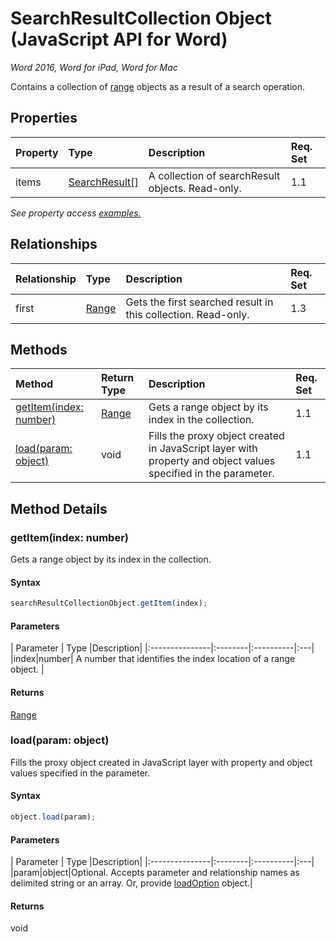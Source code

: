 # SearchResultCollection Object (JavaScript API for Word)

_Word 2016, Word for iPad, Word for Mac_

Contains a collection of [range](range.md) objects as a result of a search operation.

## Properties

| Property	   | Type	|Description| Req. Set|
|:---------------|:--------|:----------|:----|
|items|[SearchResult[]](searchresult.md)|A collection of searchResult objects. Read-only.|1.1||

_See property access [examples.](#property-access-examples)_

## Relationships
| Relationship | Type	|Description| Req. Set|
|:---------------|:--------|:----------|:----|
|first|[Range](range.md)|Gets the first searched result in this collection. Read-only.|1.3||

## Methods

| Method		   | Return Type	|Description| Req. Set|
|:---------------|:--------|:----------|:----|
|[getItem(index: number)](#getitemindex-number)|[Range](range.md)|Gets a range object by its index in the collection.|1.1|
|[load(param: object)](#loadparam-object)|void|Fills the proxy object created in JavaScript layer with property and object values specified in the parameter.|1.1|

## Method Details


### getItem(index: number)
Gets a range object by its index in the collection.

#### Syntax
```js
searchResultCollectionObject.getItem(index);
```

#### Parameters
| Parameter	   | Type	|Description|
|:---------------|:--------|:----------|:---|
|index|number| A number that identifies the index location of a range object. |

#### Returns
[Range](range.md)

### load(param: object)
Fills the proxy object created in JavaScript layer with property and object values specified in the parameter.

#### Syntax
```js
object.load(param);
```

#### Parameters
| Parameter	   | Type	|Description|
|:---------------|:--------|:----------|:---|
|param|object|Optional. Accepts parameter and relationship names as delimited string or an array. Or, provide [loadOption](loadoption.md) object.|

#### Returns
void
